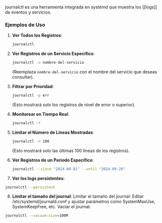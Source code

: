 journalctl es una herramienta integrada en systemd que muestra los [[logs]] de eventos y 
servicios.

### Ejemplos de Uso


1. **Ver Todos los Registros**:
   ```bash
   journalctl
   ```

2. **Ver Registros de un Servicio Específico**:
   ```bash
   journalctl -u nombre-del-servicio
   ```
   (Reemplaza `nombre-del-servicio` con el nombre del servicio que deseas consultar).

3. **Filtrar por Prioridad**:
   ```bash
   journalctl -p err
   ```
   (Esto mostrará solo los registros de nivel de error o superior).

4. **Monitorear en Tiempo Real**:
   ```bash
   journalctl -f
   ```

5. **Limitar el Número de Líneas Mostradas**:
   ```bash
   journalctl -n 100
   ```
   (Esto mostrará solo las últimas 100 líneas de los registros).

6. **Ver Registros de un Periodo Específico**:
   ```bash
   journalctl --since "2024-09-01" --until "2024-09-28"
   ```

7. **Ver los logs persistentes**:
```bash
journalctl --persistent
```
8. **Limitar el tamaño del journal**:
Limitar el tamaño del journal: Editar /etc/systemd/journald.conf y ajustar parámetros 
como SystemMaxUse, SystemKeepFree, etc.
Vaciar el journal:
```bash
journalctl --vacuum-size=100M
```